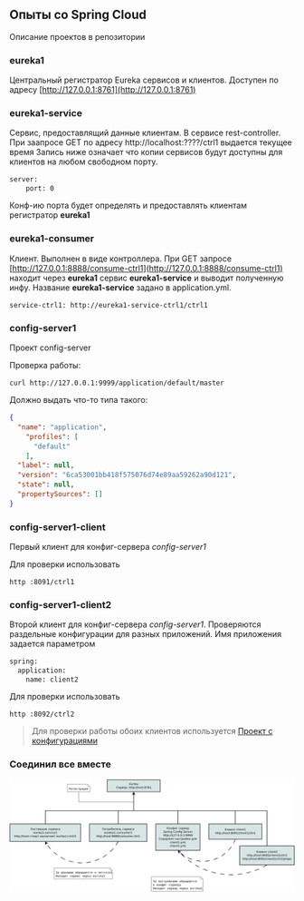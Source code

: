 ## Опыты со Spring Cloud

Описание проектов в репозитории

### eureka1 

Центральный регистратор Eureka сервисов и клиентов. Доступен по адресу
[http://127.0.0.1:8761](http://127.0.0.1:8761)

### eureka1-service

Сервис, предоставлящий данные клиентам. В сервисе rest-controller. При заапросе GET по адресу http://localhost:????/ctrl1 выдается текущее время
Запись ниже означает что копии сервисов будут доступны для клиентов на любом свободном порту.
````
server:
    port: 0
````

Конф-ию порта будет определять и предоставлять клиентам регистратор **eureka1**

### eureka1-consumer

Клиент. Выполнен в виде контроллера. 
При GET запросе [http://127.0.0.1:8888/consume-ctrl1](http://127.0.0.1:8888/consume-ctrl1) находит через **eureka1** сервис **eureka1-service** и выводит полученную инфу. Название **eureka1-service** задано в application.yml.

````
service-ctrl1: http://eureka1-service-ctrl1/ctrl1
````

### config-server1

Проект config-server

Проверка работы:
````shell script
curl http://127.0.0.1:9999/application/default/master
````

Должно выдать что-то типа такого:
```json
{
  "name": "application",
    "profiles": [
      "default"
    ],
  "label": null,
  "version": "6ca53001bb418f575076d74e89aa59262a90d121",
  "state": null,
  "propertySources": []
}  
```

### config-server1-client

Первый клиент для конфиг-сервера *config-server1*

Для проверки использовать 
```shell script
http :8091/ctrl1
``` 

### config-server1-client2

Второй клиент для конфиг-сервера *config-server1*.
Проверяются раздельные конфигурации для разных приложений. Имя приложения задается параметром
```
spring:
  application:
    name: client2
```

Для проверки использовать 
````shell script
http :8092/ctrl2
```` 

>Для проверки работы обоих клиентов используется [Проект с конфигурациями](https://github.com/cherepakhin/config-repo)

### Соединил все вместе

![Схема](doc/schema.png "Схема")